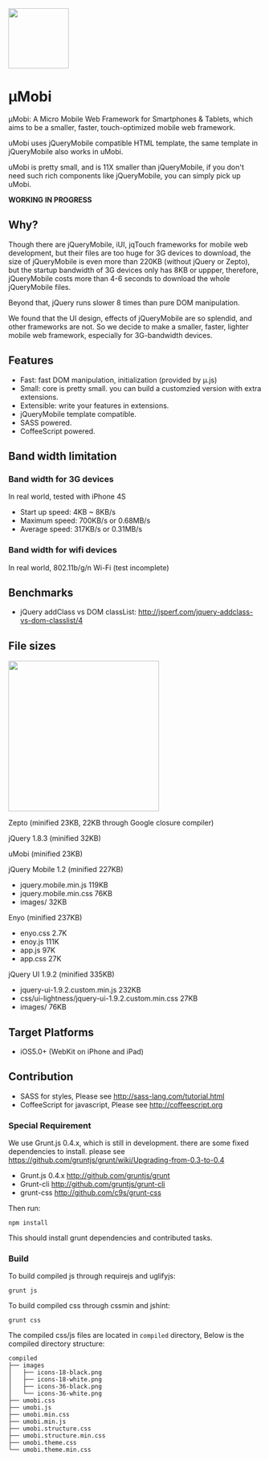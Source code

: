 <img height="120" src="https://raw.github.com/c9s/umobi/master/assets/logo.png"/>

µMobi
=======
µMobi: A Micro Mobile Web Framework for Smartphones & Tablets, 
which aims to be a smaller, faster, touch-optimized mobile web framework.

uMobi uses jQueryMobile compatible HTML template, the same template in
jQueryMobile also works in uMobi.

uMobi is pretty small, and is 11X smaller than jQueryMobile, if you 
don't need such rich components like jQueryMobile, you can simply pick up uMobi.

**WORKING IN PROGRESS**


## Why?

Though there are jQueryMobile, iUI, jqTouch frameworks for mobile web
development, but their files are too huge for 3G devices to download, the
size of jQueryMobile is even more than 220KB (without jQuery or Zepto),
but the startup bandwidth of 3G devices only has 8KB or uppper, therefore,
jQueryMobile costs more than 4-6 seconds to download the whole
jQueryMobile files.

Beyond that, jQuery runs slower 8 times than pure DOM manipulation.

We found that the UI design, effects of jQueryMobile are so splendid,
and other frameworks are not.  So we decide to make a smaller, faster,
lighter mobile web framework, especially for 3G-bandwidth devices.

## Features

- Fast: fast DOM manipulation, initialization (provided by µ.js)
- Small: core is pretty small. you can build a customzied version with extra extensions.
- Extensible: write your features in extensions.
- jQueryMobile template compatible.
- SASS powered.
- CoffeeScript powered.

## Band width limitation

### Band width for 3G devices

In real world, tested with iPhone 4S

- Start up speed: 4KB ~ 8KB/s
- Maximum speed: 700KB/s or 0.68MB/s
- Average speed: 317KB/s or 0.31MB/s

### Band width for wifi devices

In real world, 802.11b/g/n Wi-Fi (test incomplete)

## Benchmarks

- jQuery addClass vs DOM classList: <http://jsperf.com/jquery-addclass-vs-dom-classlist/4>

## File sizes

<img width="300" src="https://raw.github.com/c9s/umobi/master/assets/chart.png"/>
<!-- http://jsfiddle.net/kL9UT/ -->

Zepto (minified 23KB, 22KB through Google closure compiler)

jQuery 1.8.3 (minified 32KB)

uMobi (minified 23KB)

jQuery Mobile 1.2 (minified 227KB)
- jquery.mobile.min.js 119KB
- jquery.mobile.min.css 76KB
- images/ 32KB

Enyo (minified 237KB)

- enyo.css 2.7K
- enoy.js  111K
- app.js    97K
- app.css   27K

jQuery UI 1.9.2 (minified 335KB)

- jquery-ui-1.9.2.custom.min.js 232KB
- css/ui-lightness/jquery-ui-1.9.2.custom.min.css 27KB
- images/   76KB


## Target Platforms

- iOS5.0+ (WebKit on iPhone and iPad)

## Contribution

- SASS for styles, Please see <http://sass-lang.com/tutorial.html>
- CoffeeScript for javascript, Please see <http://coffeescript.org>

### Special Requirement

We use Grunt.js 0.4.x, which is still in development. there are some fixed dependencies 
to install. please see <https://github.com/gruntjs/grunt/wiki/Upgrading-from-0.3-to-0.4>

- Grunt.js 0.4.x <http://github.com/gruntjs/grunt>
- Grunt-cli <http://github.com/gruntjs/grunt-cli>
- grunt-css <http://github.com/c9s/grunt-css>

Then run:

    npm install

This should install grunt dependencies and contributed tasks.

### Build 

To build compiled js through requirejs and uglifyjs:

    grunt js

To build compiled css through cssmin and jshint:

    grunt css

The compiled css/js files are located in `compiled` directory,
Below is the compiled directory structure:

    compiled
    ├── images
    │   ├── icons-18-black.png
    │   ├── icons-18-white.png
    │   ├── icons-36-black.png
    │   └── icons-36-white.png
    ├── umobi.css
    ├── umobi.js
    ├── umobi.min.css
    ├── umobi.min.js
    ├── umobi.structure.css
    ├── umobi.structure.min.css
    ├── umobi.theme.css
    └── umobi.theme.min.css

